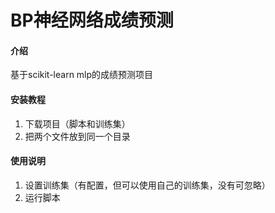 # BP神经网络成绩预测

#### 介绍
基于scikit-learn mlp的成绩预测项目



#### 安装教程

1.  下载项目（脚本和训练集）
2.  把两个文件放到同一个目录

#### 使用说明

1.  设置训练集（有配置，但可以使用自己的训练集，没有可忽略）
2.  运行脚本
